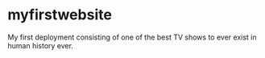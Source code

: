 # myfirstwebsite
My first deployment consisting of one of the best TV shows to ever exist in human history ever.
